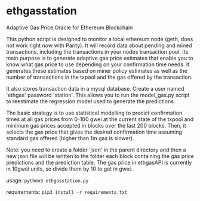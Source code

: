 # ethgasstation
Adaptive Gas Price Oracle for Ethereum Blockchain

This python script is designed to monitor a local ethereum node (geth, does not work right now with Parity).  It will record data about pending and mined transactions, including the transactions in your nodes transaction pool.  Its main purpose is to generate adaptive gas price estimates that enable you to know what gas price to use depending on your confirmation time needs. It generates these estimates based on miner policy estimates as well as the number of transactions in the txpool and the gas offered by the transaction.

It also stores transaction data in a mysql database.  Create a user named 'ethgas' password 'station'.  This allows you to run the model_gas.py script to reestimate the regression model used to generate the predictions.

The basic strategy is to use statistical modelling to predict confirmation times at all gas prices from 0-100 gwei at the current state of the txpool and minimum gas prices accepted in blocks over the last 200 blocks.  Then, it selects the gas price that gives the desired confirmation time assuming standard gas offered (higher than 1m gas is slower). 

Note:  you need to create a folder 'json' in the parent directory and then a new json file will be written to the folder each block containing the gas price predictions and the prediction table.  The gas price in ethgasAPI is currently in 10gwei units, so divide them by 10 to get in gwei.

usage:  `python3 ethgasstation.py`

requirements: `pip3 install -r requirements.txt`
